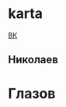 # karta
<html lang="ru">
<head>
<meta charset="utf-8" />
  

  
</head>
<body>
  <a href="https://vk.com/id168045670">ВК</a>
  <h2>Николаев<h2>
   <!-- Yandex.Metrika counter -->
<script type="text/javascript" >
   (function(m,e,t,r,i,k,a){m[i]=m[i]||function(){(m[i].a=m[i].a||[]).push(arguments)};
   m[i].l=1*new Date();
   for (var j = 0; j < document.scripts.length; j++) {if (document.scripts[j].src === r) { return; }}
   k=e.createElement(t),a=e.getElementsByTagName(t)[0],k.async=1,k.src=r,a.parentNode.insertBefore(k,a)})
   (window, document, "script", "https://mc.yandex.ru/metrika/tag.js", "ym");

   ym(93058624, "init", {
        clickmap:true,
        trackLinks:true,
        accurateTrackBounce:true,
        webvisor:true
   });
</script>
<noscript><div><img src="https://mc.yandex.ru/watch/93058624" style="position:absolute; left:-9999px;" alt="" /></div></noscript>
<!-- /Yandex.Metrika counter -->
  <h1>Глазов</h1>
</body>
